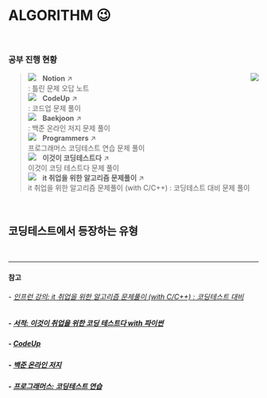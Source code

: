 # ALGORITHM 😉   
<br>

### 공부 진행 현황   
> <img src="https://img.shields.io/badge/NOTION-000000?style=flat-square&logo=notion&logoColor=white"/>ㅤ**Notion**  ↗      <img align='right' src="http://mazandi.herokuapp.com/api?handle=hyunjun5959&theme=warm"/>   
> : 틀린 문제 오답 노트   
> <img src="https://img.shields.io/badge/CODEUP-blue?style=flat-square&logo=codio&logoColor=white"/>ㅤ**CodeUp**  ↗        
> : 코드업 문제 풀이    
> <img src="https://img.shields.io/badge/BAEKJOON-556472?style=flat-square&logo=CodersRank&logoColor=white"/>ㅤ**Baekjoon**  ↗    
> : 백준 온라인 저지 문제 풀이       
> <img src="https://img.shields.io/badge/PROGRAMMERS-3A1AB6?style=flat-square&logo=Fauna&logoColor=white"/>ㅤ**Programmers**  ↗    
> 프로그래머스 코딩테스트 연습 문제 풀이   
> <img src="https://img.shields.io/badge/BOOK-A5915F?style=flat-square&logo=GitBook&logoColor=white"/>ㅤ**이것이 코딩테스트다**  ↗    
> 이것이 코딩 테스트다 문제 풀이   
> <img src="https://img.shields.io/badge/INFLEARN-5FCF80?style=flat-square&logo=Gumtree&logoColor=white"/>ㅤ**it 취업을 위한 알고리즘 문제풀이**  ↗    
> it 취업을 위한 알고리즘 문제풀이 (with C/C++) : 코딩테스트 대비 문제 풀이    
<br>     

## 코딩테스트에서 등장하는 유형

<br>

***   

#### 참고

###### - [인프런 강의: it 취업을 위한 알고리즘 문제풀이 (with C/C++) : 코딩테스트 대비](https://www.inflearn.com/course/%EC%95%8C%EA%B3%A0%EB%A6%AC%EC%A6%98/dashboard)    

##### - [서적: 이것이 취업을 위한 코딩 테스트다 with 파이썬](http://www.yes24.com/Product/Goods/91433923)      

##### - [CodeUp](https://www.codeup.kr/)   

##### - [백준 온라인 저지](https://www.acmicpc.net/)   

##### - [프로그래머스: 코딩테스트 연습](https://school.programmers.co.kr/learn/challenges)
